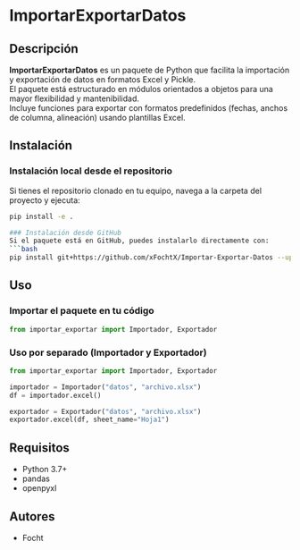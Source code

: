 # ImportarExportarDatos

## Descripción
**ImportarExportarDatos** es un paquete de Python que facilita la importación y exportación de datos en formatos Excel y Pickle.  
El paquete está estructurado en módulos orientados a objetos para una mayor flexibilidad y mantenibilidad.  
Incluye funciones para exportar con formatos predefinidos (fechas, anchos de columna, alineación) usando plantillas Excel.

## Instalación

### Instalación local desde el repositorio
Si tienes el repositorio clonado en tu equipo, navega a la carpeta del proyecto y ejecuta:
```bash
pip install -e .

### Instalación desde GitHub
Si el paquete está en GitHub, puedes instalarlo directamente con:
```bash
pip install git+https://github.com/xFochtX/Importar-Exportar-Datos --upgrade
```

## Uso

### Importar el paquete en tu código
```python
from importar_exportar import Importador, Exportador
```

### Uso por separado (Importador y Exportador)
```python
from importar_exportar import Importador, Exportador

importador = Importador("datos", "archivo.xlsx")
df = importador.excel()

exportador = Exportador("datos", "archivo.xlsx")
exportador.excel(df, sheet_name="Hoja1")
```

## Requisitos
- Python 3.7+
- pandas
- openpyxl

## Autores
- Focht

